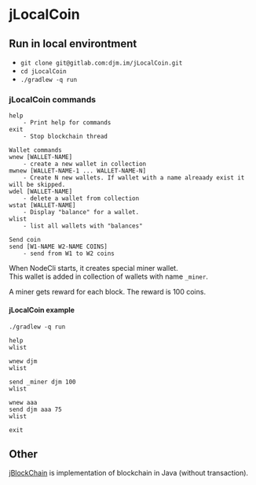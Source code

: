 # jLocalCoin

## Run in local environtment
* `git clone git@gitlab.com:djm.im/jLocalCoin.git`
* `cd jLocalCoin`
* `./gradlew -q run`

### jLocalCoin commands 

```text
help
    - Print help for commands
exit
    - Stop blockchain thread

Wallet commands
wnew [WALLET-NAME]
    - create a new wallet in collection
mwnew [WALLET-NAME-1 ... WALLET-NAME-N]
    - Create N new wallets. If wallet with a name alreaady exist it will be skipped.
wdel [WALLET-NAME]
    - delete a wallet from collection
wstat [WALLET-NAME]
    - Display "balance" for a wallet.
wlist
    - list all wallets with "balances"

Send coin
send [W1-NAME W2-NAME COINS]
    - send from W1 to W2 coins 
```

When NodeCli starts, it creates special miner wallet.  
This wallet is added in collection of wallets with name `_miner`.  

A miner gets reward for each block. The reward is 100 coins.

#### jLocalCoin example
```text
./gradlew -q run

help
wlist

wnew djm
wlist

send _miner djm 100
wlist

wnew aaa
send djm aaa 75
wlist

exit
```

## Other

[jBlockChain](https://gitlab.com/djm.im/jBlockChain) is implementation of blockchain in Java (without transaction).
